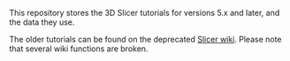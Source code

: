 This repository stores the 3D Slicer tutorials for versions 5.x and later, and the data they use.

The older tutorials can be found on the deprecated [Slicer wiki](https://www.slicer.org/wiki/Documentation/Nightly/Training). Please note that several wiki functions are broken.
